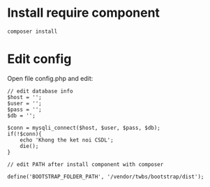 # Install require component

```
composer install
```

# Edit config

Open file config.php and edit:

```
// edit database info
$host = '';
$user = '';
$pass = '';
$db = '';

$conn = mysqli_connect($host, $user, $pass, $db);
if(!$conn){
    echo 'Khong the ket noi CSDL';
    die();
}

// edit PATH after install component with composer

define('BOOTSTRAP_FOLDER_PATH', '/vendor/twbs/bootstrap/dist');

```